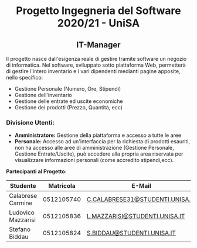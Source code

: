 <h1 align="center">Progetto Ingegneria del Software 2020/21 - UniSA</h1>
<h2 align="center">IT-Manager</h2>

<p> Il progetto nasce dall'esigenza reale di gestire tramite software un negozio di informatica. Nel software, sviluppato sotto piattaforma Web, permetterà di gestire l'intero inventario e i vari dipendenti medianti pagine apposite, nello specifico: </p>

<ul>
  <li>Gestione Personale (Numero, Ore, Stipendi)</li>
  <li>Gestione dell'inventario</li>
  <li>Gestione delle entrate ed uscite economiche</li>
  <li>Gestione dei prodotti (Prezzo, Quantità, ecc)</li>
</ul> 

<h3> <b>Divisione Utenti:</b> </h3>

<ul> 
  <li><b>Amministratore: </b>Gestione della piattaforma e accesso a tutte le aree </li>
  <li><b>Personale: </b> Accesso ad un'interfaccia per la richiesta di prodotti esauriti, non ha accesso alle aree di amministrazione (Gestione Personale, 
    Gestione Entrate/Uscite), può accedere alla propria area riservata per visualizzare informazioni personali (come accredito stipendi,ecc).</li>
</ul>


**Partecipanti al Progetto:**
		
| Studente  | Matricola | E-Mail  |
| ------------- | ------------- | ------------- |
| Calabrese Carmine  | 0512105740  | C.CALABRESE31@STUDENTI.UNISA.IT  |
| Ludovico Mazzarisi  | 0512105836  | L.MAZZARISI@STUDENTI.UNISA.IT  |
| Stefano Biddau  | 0512105824  | S.BIDDAU@STUDENTI.UNISA.IT  |

	 
